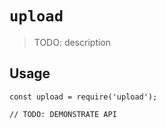 # `upload`

> TODO: description

## Usage

```
const upload = require('upload');

// TODO: DEMONSTRATE API
```
